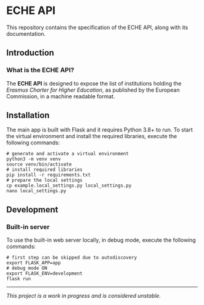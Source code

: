# ECHE API

This repository contains the specification of the ECHE API, along with its documentation.

## Introduction

### What is the ECHE API?

The **ECHE API** is designed to expose the list of institutions holding the _Erasmus Charter for Higher Education_, as published by the European Commission, in a machine readable format.

## Installation

The main app is built with Flask and it requires Python 3.8+ to run. To start the virtual environment and install the required libraries, execute the following commands:

    # generate and activate a virtual environment
    python3 -m venv venv
    source venv/bin/activate
    # install required libraries
    pip install -r requirements.txt
    # prepare the local settings
    cp example.local_settings.py local_settings.py
    nano local_settings.py

## Development

### Built-in server

To use the built-in web server locally, in debug mode, execute the following commands:

    # first step can be skipped due to autodiscovery
    export FLASK_APP=app
    # debug mode ON
    export FLASK_ENV=development
    flask run

---

_This project is a work in progress and is considered unstable._
